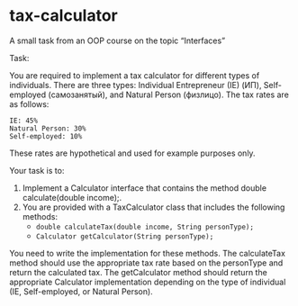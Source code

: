 # tax-calculator
A small task from an OOP course on the topic “Interfaces”

Task:

You are required to implement a tax calculator for different types of individuals. There are three types: Individual Entrepreneur (IE) (ИП), Self-employed (самозанятый), and Natural Person (физлицо). The tax rates are as follows:

    IE: 45%
    Natural Person: 30%
    Self-employed: 10%

These rates are hypothetical and used for example purposes only.

Your task is to:

1. Implement a Calculator interface that contains the method double calculate(double income);.
2. You are provided with a TaxCalculator class that includes the following methods:
   - `double calculateTax(double income, String personType);`
   - `Calculator getCalculator(String personType);`

You need to write the implementation for these methods. The calculateTax method should use the appropriate tax rate based on the personType and return the calculated tax. The getCalculator method should return the appropriate Calculator implementation depending on the type of individual (IE, Self-employed, or Natural Person).

